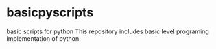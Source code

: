 # basicpyscripts
basic scripts for python
This repository includes basic level programing implementation of python.
